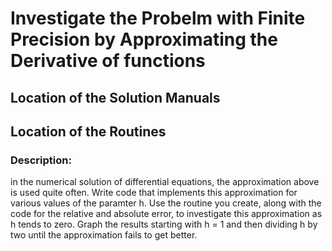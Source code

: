 # Investigate the Probelm with Finite Precision by Approximating the Derivative of functions

## Location of the Solution Manuals

## Location of the Routines

### Description:
in the numerical solution of differential equations, the approximation above is used quite often. Write code that implements this approximation for various values of the paramter 
h. Use the routine you create, along with the code for the relative and absolute error, to investigate this approximation as 
h tends to zero. Graph the results starting with h = 1 and then dividing h by two until the approximation fails to get better.
